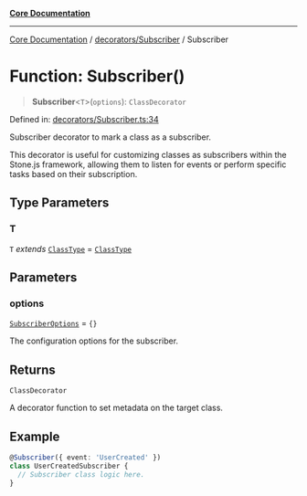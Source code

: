 [**Core Documentation**](../../../README.md)

***

[Core Documentation](../../../README.md) / [decorators/Subscriber](../README.md) / Subscriber

# Function: Subscriber()

> **Subscriber**\<`T`\>(`options`): `ClassDecorator`

Defined in: [decorators/Subscriber.ts:34](https://github.com/stonemjs/core/blob/3581a30de158e951ead319c3cc6abead0be9639f/src/decorators/Subscriber.ts#L34)

Subscriber decorator to mark a class as a subscriber.

This decorator is useful for customizing classes as subscribers within the Stone.js framework,
allowing them to listen for events or perform specific tasks based on their subscription.

## Type Parameters

### T

`T` *extends* [`ClassType`](../../../declarations/type-aliases/ClassType.md) = [`ClassType`](../../../declarations/type-aliases/ClassType.md)

## Parameters

### options

[`SubscriberOptions`](../interfaces/SubscriberOptions.md) = `{}`

The configuration options for the subscriber.

## Returns

`ClassDecorator`

A decorator function to set metadata on the target class.

## Example

```typescript
@Subscriber({ event: 'UserCreated' })
class UserCreatedSubscriber {
  // Subscriber class logic here.
}
```
